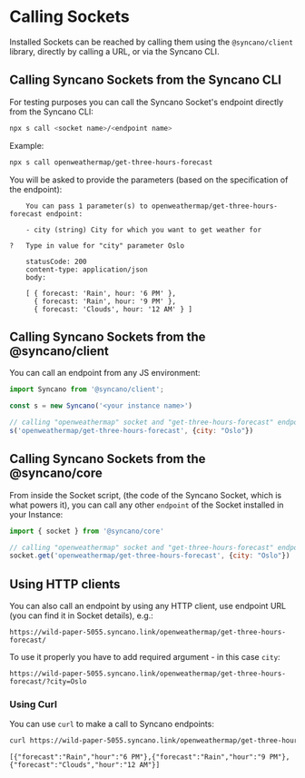 # Calling Sockets

Installed Sockets can be reached by calling them using the `@syncano/client` library, directly by calling a URL, or via the Syncano CLI.

## Calling Syncano Sockets from the Syncano CLI

For testing purposes you can call the Syncano Socket's endpoint directly from the Syncano CLI:

```sh
npx s call <socket name>/<endpoint name>
```
Example:
```sh
npx s call openweathermap/get-three-hours-forecast
```
You will be asked to provide the parameters (based on the specification of the endpoint):
```
    You can pass 1 parameter(s) to openweathermap/get-three-hours-forecast endpoint:

    - city (string) City for which you want to get weather for

?   Type in value for "city" parameter Oslo

    statusCode: 200
    content-type: application/json
    body:

    [ { forecast: 'Rain', hour: '6 PM' },
      { forecast: 'Rain', hour: '9 PM' },
      { forecast: 'Clouds', hour: '12 AM' } ]
```
## Calling Syncano Sockets from the @syncano/client

You can call an endpoint from any JS environment:
```js
import Syncano from '@syncano/client';

const s = new Syncano('<your instance name>')

// calling "openweathermap" socket and "get-three-hours-forecast" endpoint
s('openweathermap/get-three-hours-forecast', {city: "Oslo"})
```

## Calling Syncano Sockets from the @syncano/core

From inside the Socket script, (the code of the Syncano Socket, which is what powers it), you can call any other `endpoint` of the Socket installed in your Instance:
```js
import { socket } from '@syncano/core'

// calling "openweathermap" socket and "get-three-hours-forecast" endpoint
socket.get('openweathermap/get-three-hours-forecast', {city: "Oslo"})
```

## Using HTTP clients

You can also call an endpoint by using any HTTP client, use endpoint URL (you can find it in Socket details), e.g.:
```
https://wild-paper-5055.syncano.link/openweathermap/get-three-hours-forecast/
```

To use it properly you have to add required argument - in this case `city`:
```
https://wild-paper-5055.syncano.link/openweathermap/get-three-hours-forecast/?city=Oslo
```

### Using Curl
You can use `curl` to make a call to Syncano endpoints:
```sh
curl https://wild-paper-5055.syncano.link/openweathermap/get-three-hours-forecast/?city=Oslo
```
```
[{"forecast":"Rain","hour":"6 PM"},{"forecast":"Rain","hour":"9 PM"},{"forecast":"Clouds","hour":"12 AM"}]
```

